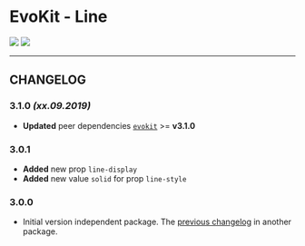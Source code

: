 [README]: /packages/evokit-line/README.md
[evokit]: /packages/evokit/README.md

# EvoKit - Line

[![](https://img.shields.io/npm/v/evokit-line.svg)](https://www.npmjs.com/package/evokit-line)
[![](https://img.shields.io/badge/page-README-42b983)][README]

---

## CHANGELOG

### 3.1.0 *(xx.09.2019)*

- **Updated** peer dependencies [`evokit`][evokit] >= **v3.1.0**

### 3.0.1

- **Added** new prop `line-display`
- **Added** new value `solid` for prop `line-style`

### 3.0.0

- Initial version independent package. The [previous changelog](/packages/evokit/CHANGELOG.md) in another package.
